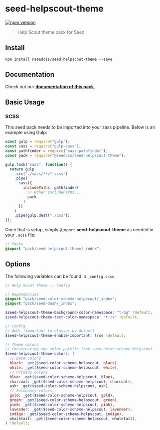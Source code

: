 # seed-helpscout-theme

[![npm version](https://badge.fury.io/js/%40seedcss%2Fseed-helpscout-theme.svg)](https://badge.fury.io/js/%40seedcss%2Fseed-helpscout-theme)

> Help Scout theme pack for Seed

## Install

```
npm install @seedcss/seed-helpscout-theme --save
```

## Documentation

Check out our **[documentation of this pack](http://developer.helpscout.net/seed/packs/seed-helpscout-theme/)**.

## Basic Usage

### SCSS

This seed pack needs to be imported into your sass pipeline. Below is an example using Gulp:

```javascript
const gulp = require("gulp");
const sass = require("gulp-sass");
const pathfinder = require("sass-pathfinder");
const pack = require("@seedcss/seed-helpscout-theme");

gulp.task("sass", function() {
  return gulp
    .src("./sass/**/*.scss")
    .pipe(
      sass({
        includePaths: pathfinder(
          // Other includePaths...
          pack
        )
      })
    )
    .pipe(gulp.dest("./css"));
});
```

Once that is setup, simply `@import` **seed-helpscout-theme** as needed in your `.scss` file:

```scss
// Packs
@import "pack/seed-helpscout-theme/_index";
```



## Options

The following variables can be found in `_config.scss`

```scss
// Help Scout Theme :: Config

// Dependencies
@import "pack/seed-color-scheme-helpscout/_index";
@import "pack/seed-dash/_index";

$seed-helpscout-theme-background-color-namespace: "t-bg" !default;
$seed-helpscout-theme-text-color-namespace: "t-tx" !default;

// Config
// Adds !important to classes by default
$seed-helpscout-theme-enable-important: true !default;

// Theme colors
// Constructing the color palette from seed-color-scheme-helpscout
$seed-helpscout-theme-colors: (
  // Base colors
  black: _get($seed-color-scheme-helpscout, black),
  white: _get($seed-color-scheme-helpscout, white),
  // Primary colors
  blue: _get($seed-color-scheme-helpscout, blue),
  charcoal: _get($seed-color-scheme-helpscout, charcoal),
  ash: _get($seed-color-scheme-helpscout, ash),
  // Secondary colors
  gold: _get($seed-color-scheme-helpscout, gold),
  green: _get($seed-color-scheme-helpscout, green),
  pink: _get($seed-color-scheme-helpscout, pink),
  lavender: _get($seed-color-scheme-helpscout, lavender),
  indigo: _get($seed-color-scheme-helpscout, indigo),
  whaletail: _get($seed-color-scheme-helpscout, whaletail),
) !default;


```
